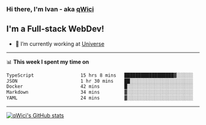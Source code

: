 ### Hi there, I'm Ivan - aka [qWici][website]

## I'm a Full-stack WebDev!
- 🔭 I’m currently working at [Universe][universe]

---

📊 **This week I spent my time on**
<!--START_SECTION:waka-->

```txt
TypeScript                 15 hrs 8 mins   ██████████████████▓░░░░░░   74.24 %
JSON                       1 hr 30 mins    ██░░░░░░░░░░░░░░░░░░░░░░░   07.38 %
Docker                     42 mins         █░░░░░░░░░░░░░░░░░░░░░░░░   03.46 %
Markdown                   34 mins         ▓░░░░░░░░░░░░░░░░░░░░░░░░   02.78 %
YAML                       24 mins         ▓░░░░░░░░░░░░░░░░░░░░░░░░   02.01 %
```

<!--END_SECTION:waka-->

---

[![qWici's GitHub stats](https://github-readme-stats.vercel.app/api?username=qWici)](https://github.com/qWici/github-readme-stats)

[website]: https://devkucher.com
[twitter]: https://twitter.com/KucherDev
[linkedin]: https://www.linkedin.com/in/ivankucher
[universe]: https://universeapps.limited
